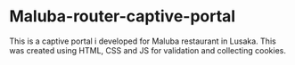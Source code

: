 # Maluba-router-captive-portal
This is a captive portal i developed for Maluba restaurant in Lusaka. This was created using HTML, CSS and JS for validation and collecting cookies.  
